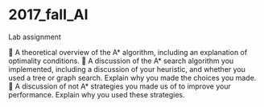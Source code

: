 # 2017_fall_AI
Lab assignment

 A theoretical overview of the A* algorithm, including an explanation of optimality conditions.
 A discussion of the A* search algorithm you implemented, including a discussion of your heuristic, and whether you used a tree or graph search. Explain why you made the choices you made.
 A discussion of not A* strategies you made us of to improve your performance. Explain why you used these strategies.
